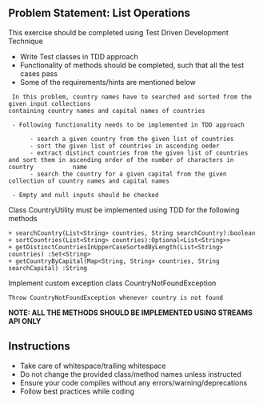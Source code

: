 ## Problem Statement: List Operations

This exercise should be completed using Test Driven Development Technique

  - Write Test classes in TDD approach 
  - Functionality of methods should be completed, such that all the test cases pass 
  - Some of the requirements/hints are mentioned below
  
  ```
   In this problem, country names have to searched and sorted from the given input collections 
containing country names and capital names of countries 
        
   - Following functionality needs to be implemented in TDD approach
   
        - search a given country from the given list of countries
        - sort the given list of countries in ascending oeder
        - extract distinct countries from the given list of countries and sort them in ascending order of the number of characters in country 			name
        - search the country for a given capital from the given collection of country names and capital names
   
   - Empty and null inputs should be checked 
   ```
Class CountryUtility  must be implemented using TDD for the following methods 

    + searchCountry(List<String> countries, String searchCountry):boolean
    + sortCountries(List<String> countries):Optional<List<String>>
    + getDistinctCountriesInUpperCaseSortedByLength(List<String> countries) :Set<String> 
    + getCountryByCapital(Map<String, String> countries, String searchCapital) :String
Implement custom exception class CountryNotFoundException

    Throw CountryNotFoundException whenever country is not found
    
**NOTE: ALL THE METHODS SHOULD BE IMPLEMENTED USING STREAMS API ONLY** 
         
## Instructions
- Take care of whitespace/trailing whitespace
- Do not change the provided class/method names unless instructed
- Ensure your code compiles without any errors/warning/deprecations 
- Follow best practices while coding

